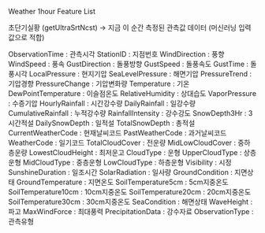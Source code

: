 Weather 1hour Feature List

초단기실황 (getUltraSrtNcst)
→ 지금 이 순간 측정된 관측값 데이터 (머신러닝 입력값으로 적합)

ObservationTime : 관측시각
StationID : 지점번호
WindDirection : 풍향
WindSpeed : 풍속
GustDirection : 돌풍방향
GustSpeed : 돌풍속도
GustTime : 돌풍시각
LocalPressure : 현지기압
SeaLevelPressure : 해면기압
PressureTrend : 기압경향
PressureChange : 기압변화량
Temperature : 기온
DewPointTemperature : 이슬점온도
RelativeHumidity : 상대습도
VaporPressure : 수증기압
HourlyRainfall : 시간강수량
DailyRainfall : 일강수량
CumulativeRainfall : 누적강수량
RainfallIntensity : 강수강도
SnowDepth3Hr : 3시간적설
DailySnowDepth : 일적설
TotalSnowDepth : 총적설
CurrentWeatherCode : 현재날씨코드
PastWeatherCode : 과거날씨코드
WeatherCode : 일기코드
TotalCloudCover : 전운량
MidLowCloudCover : 중하층운량
LowestCloudHeight : 최저운고
CloudType : 운형
UpperCloudType : 상층운형
MidCloudType : 중층운형
LowCloudType : 하층운형
Visibility : 시정
SunshineDuration : 일조시간
SolarRadiation : 일사량
GroundCondition : 지면상태
GroundTemperature : 지면온도
SoilTemperature5cm : 5cm지중온도
SoilTemperature10cm : 10cm지중온도
SoilTemperature20cm : 20cm지중온도
SoilTemperature30cm : 30cm지중온도
SeaCondition : 해면상태
WaveHeight : 파고
MaxWindForce : 최대풍력
PrecipitationData : 강수자료
ObservationType : 관측유형